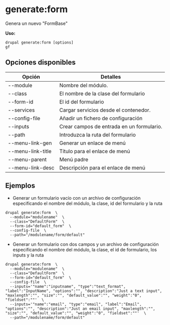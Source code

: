 # generate:form
Genera un nuevo "FormBase"

**Uso:**
```
drupal generate:form [options]
gf
```

## Opciones disponibles
Opción | Detalles
-------|-------------
--module | Nombre del módulo.
--class | El nombre de la clase del formulario
--form-id | El id del formulario
--services | Cargar servicios desde el contenedor.
--config-file | Añadir un fichero de configuración
--inputs | Crear campos de entrada en un formulario.
--path | Introduzca la ruta del formulario
--menu-link-gen | Generar un enlace de menú
--menu-link-title | Título para el enlace de menú
--menu-parent | Menú padre
--menu-link-desc | Descripción para el enlace de menú

## Ejemplos
* Generar un formulario vacío con un archivo de configuración especificando el nombre del módulo, la clase, id del formulario y la ruta
```
drupal generate:form  \
  --module="modulename"  \
  --class="DefaultForm"  \
  --form-id="default_form"  \
  --config-file  \
  --path="/modulename/form/default"
```
* Generar un formulario con dos campos y un archivo de configuración especificando el nombre del módulo, la clase, el id de formulario, los inputs y la ruta
```
drupal generate:form  \
  --module="modulename"  \
  --class="DefaultForm"  \
  --form-id="default_form"  \
  --config-file  \
  --inputs='"name":"inputname", "type":"text_format", "label":"InputName", "options":"", "description":"Just a text input", "maxlength":"", "size":"", "default_value":"", "weight":"0", "fieldset":""'  \
  --inputs='"name":"email", "type":"email", "label":"Email", "options":"", "description":"Just an email input", "maxlength":"", "size":"", "default_value":"", "weight":"0", "fieldset":""'  \
  --path="/modulename/form/default"
```
